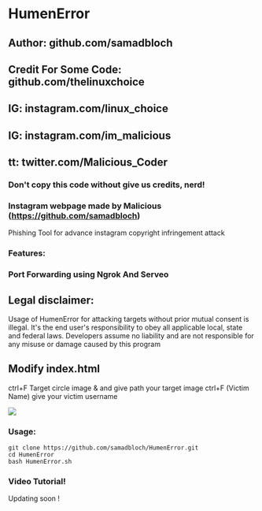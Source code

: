 # HumenError
## Author: github.com/samadbloch
## Credit For Some Code: github.com/thelinuxchoice
## IG: instagram.com/linux_choice
## IG: instagram.com/im_malicious
## tt: twitter.com/Malicious_Coder
### Don't copy this code without give us credits, nerd! 
### Instagram webpage made by Malicious (https://github.com/samadbloch)

Phishing Tool for advance instagram copyright infringement attack 

### Features:
### Port Forwarding using Ngrok And Serveo

## Legal disclaimer:

Usage of HumenError for attacking targets without prior mutual consent is illegal. It's the end user's responsibility to obey all applicable local, state and federal laws. Developers assume no liability and are not responsible for any misuse or damage caused by this program 

## Modify index.html

ctrl+F Target circle image & and give path your target image
ctrl+F (Victim Name) give your victim username

![](https://raw.githubusercontent.com/samadbloch/HumenError/master/sites/screenshots/image1.png)

### Usage:
```
git clone https://github.com/samadbloch/HumenError.git
cd HumenError
bash HumenError.sh
```

### Video Tutorial!
Updating soon !
